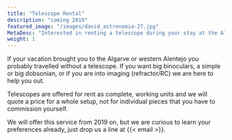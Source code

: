 ```yaml
---
title: "Telescope Rental"
description: "coming 2019"
featured_image: "/images/david_astronomia-27.jpg"
MetaDesc: "Interested in renting a telescope during your stay at the Algarve? Contact us and we'll help you out."
weight: 1
---
```


If your vacation brought you to the Algarve or western Alentejo you probably travelled without a telescope.
If you want big binoculars, a simple or big dobsonian, or if you are into imaging (refractor/RC) we are here to help you out.

<!--more-->

Telescopes are offered for rent as complete, working units and we will quote a price for a whole setup, not for individual pieces that you have to commission yourself.

We will offer this service from 2019 on, but we are curious to learn your preferences already, just drop us a line at {{< email >}}.
